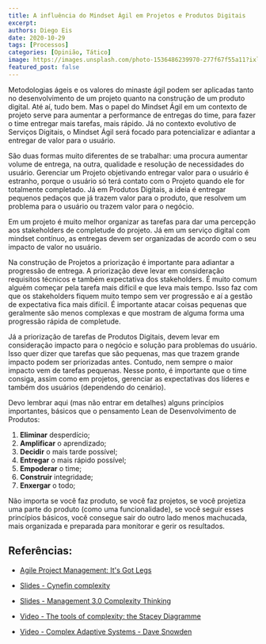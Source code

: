 ```yaml
---
title: A influência do Mindset Ágil em Projetos e Produtos Digitais
excerpt:
authors: Diego Eis
date: 2020-10-29
tags: [Processos]
categories: [Opinião, Tático]
image: https://images.unsplash.com/photo-1536486239970-277f67f55a11?ixlib=rb-1.2.1&ixid=eyJhcHBfaWQiOjEyMDd9&auto=format&fit=crop&w=2734&q=80
featured_post: false
---
```


Metodologias ágeis e os valores do minaste ágil podem ser aplicadas
tanto no desenvolvimento de um projeto quanto na construção de um
produto digital. Até aí, tudo bem. Mas o papel do Mindset Ágil em um
contexto de projeto serve para aumentar a performance de entregas do
time, para fazer o time entregar mais tarefas, mais rápido. Já no
contexto evolutivo de Serviços Digitais, o Mindset Ágil será focado para
potencializar e adiantar a entregar de valor para o usuário.

São duas formas muito diferentes de se trabalhar: uma procura aumentar
volume de entrega, na outra, qualidade e resolução de necessidades do
usuário. Gerenciar um Projeto objetivando entregar valor para o usuário
é estranho, porque o usuário só terá contato com o Projeto quando ele
for totalmente completado. Já em Produtos Digitais, a ideia é entregar
pequenos pedaços que já trazem valor para o produto, que resolvem um
problema para o usuário ou trazem valor para o negócio.

Em um projeto é muito melhor organizar as tarefas para dar uma
percepção aos stakeholders de completude do projeto. Já em um serviço
digital com mindset contínuo, as entregas devem ser organizadas de
acordo com o seu impacto de valor no usuário.

Na construção de Projetos a priorização é importante para adiantar a
progressão de entrega. A priorização deve levar em consideração
requisitos técnicos e também expectativa dos stakeholders. É muito comum
alguém começar pela tarefa mais difícil e que leva mais tempo. Isso faz
com que os stakeholders fiquem muito tempo sem ver progressão e aí a
gestão de expectativa fica mais difícil. É importante atacar coisas
pequenas que geralmente são menos complexas e que mostram de alguma
forma uma progressão rápida de completude.

Já a priorização de tarefas de Produtos Digitais, devem levar em
consideração impacto para o negócio e solução para problemas do usuário.
Isso quer dizer que tarefas que são pequenas, mas que trazem grande
impacto podem ser priorizadas antes. Contudo, nem sempre o maior impacto
vem de tarefas pequenas. Nesse ponto, é importante que o time consiga,
assim como em projetos, gerenciar as expectativas dos líderes e também
dos usuários (dependendo do cenário).

Devo lembrar aqui (mas não entrar em detalhes) alguns princípios
importantes, básicos que o pensamento Lean de Desenvolvimento de
Produtos:

1. **Eliminar** desperdício;
2. **Amplificar** o aprendizado;
3. **Decidir** o mais tarde possível;
4. **Entregar** o mais rápido possível;
5. **Empoderar** o time;
6. **Construir** integridade;
7. **Enxergar** o todo;

Não importa se você faz produto, se você faz projetos, se você projetiza
uma parte do produto (como uma funcionalidade), se você seguir esses
princípios básicos, você consegue sair do outro lado menos machucada,
mais organizada e preparada para monitorar e gerir os resultados.

Referências:
-----------

-   [Agile Project Management: It's Got
    Legs](https://newtechusa.net/agile-project-management-explained/)

-   [Slides - Cynefin
    complexity](https://www.slideshare.net/rfflynn/cynefin-complexity)

-   [Slides - Management 3.0 Complexity
    Thinking](https://pt.slideshare.net/jurgenappelo/agile-management-complexity-thinking)

-   [Video - The tools of complexity: the Stacey
    Diagramme](https://www.youtube.com/watch?v=10sTkUlylGI)

-   [Video - Complex Adaptive Systems - Dave
    Snowden](https://www.youtube.com/watch?v=l4-vpegxYPg)